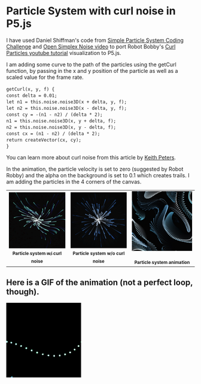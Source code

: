 # Particle System with curl noise in P5.js

I have used Daniel Shiffman's code from [Simple Particle System Coding Challenge](https://thecodingtrain.com/challenges/78-simple-particle-system) and [Open Simplex Noise video](https://thecodingtrain.com/tracks/noise/open-simplex-noise) to port Robot Bobby's [Curl Particles youtube tutorial](https://www.youtube.com/watch?v=gvMNixP1S5o) visualization to P5.js.

I am adding some curve to the path of the particles using the getCurl function, by passing in the x and y position of the particle as well as a scaled value for the frame rate.

`getCurl(x, y, f) {`  
 `const delta = 0.01;`  
 `let n1 = this.noise.noise3D(x + delta, y, f);`  
 `let n2 = this.noise.noise3D(x - delta, y, f);`  
 `const cy = -(n1 - n2) / (delta * 2);`  
 `n1 = this.noise.noise3D(x, y + delta, f);`  
 `n2 = this.noise.noise3D(x, y - delta, f);`  
 `const cx = (n1 - n2) / (delta * 2);`  
 `return createVector(cx, cy);`  
`}`

You can learn more about curl noise from this article by [Keith Peters](https://www.bit-101.com/blog/2021/07/curl-noise/).

In the animation, the particle velocity is set to zero (suggested by Robot Robby) and the alpha on the background is set to 0.1 which creates trails. I am adding the particles in the 4 corners of the canvas.

<!-- IMAGE-LIST:START - Do not remove or modify this section -->
<!-- prettier-ignore-start -->
<!-- markdownlint-disable -->
<table>
  <tbody>
    <tr>
      <td align="center"><a href="https://editor.p5js.org/kfahn/sketches/ePi0_EyKP"> <img class="img" src="assets/curl.png" alt="Particle System" style="vertical-align:top;" width="500" /><br /><sub><b>Particle system w/ curl noise<br/></b></sub></a></td>
      <td align="center"><img class="img" src="assets/particles.jpg" alt="Particle System" style="vertical-align:top;" width="500" /><br /><sub><b>Particle system w/o curl noise<br/></b></sub></a></td>
     <td align="center"><a href="https://editor.p5js.org/kfahn/sketches/2IjCZHU4P"> <img class="img" src="assets/swirl_particles.jpg" alt="Particles no velocity" style=" display: block;
    margin-left: auto;
    margin-right: auto;" width="500" /><br /><sub><b>Particle system animation<br/></b></sub></a></td>
    </tr>
  </tbody>
</table>

<!-- markdownlint-restore -->
<!-- prettier-ignore-end -->

<!-- IMAGE-LIST:END -->

## Here is a GIF of the animation (not a perfect loop, though).

![](https://github.com/kfahn22/noise/blob/new/assets/GIF_swirl.gif)
